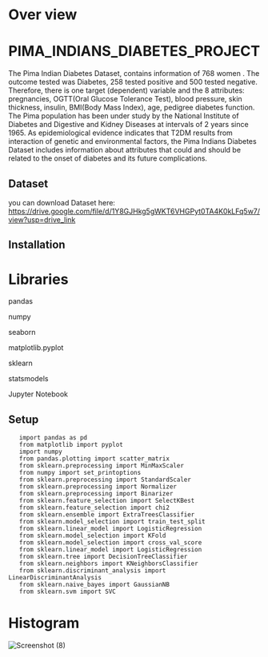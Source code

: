 # Over view
# PIMA_INDIANS_DIABETES_PROJECT

The Pima Indian Diabetes Dataset, contains information of 768 women . The outcome tested was Diabetes, 258 tested positive and 500 tested negative. Therefore, there is one target (dependent) variable and the 8 attributes: pregnancies, OGTT(Oral Glucose Tolerance Test), blood pressure, skin thickness, insulin, BMI(Body Mass Index), age, pedigree diabetes function. The Pima population has been under study by the National Institute of Diabetes and Digestive and Kidney Diseases at intervals of 2 years since 1965. As epidemiological evidence indicates that T2DM results from interaction of genetic and environmental factors, the Pima Indians Diabetes Dataset includes information about attributes that could and should be related to the onset of diabetes and its future complications.

## Dataset


you can download Dataset here:
https://drive.google.com/file/d/1Y8GJHkg5gWKT6VHGPyt0TA4K0kLFq5w7/view?usp=drive_link

## Installation
# Libraries

pandas

numpy

seaborn

matplotlib.pyplot

sklearn

statsmodels

Jupyter Notebook

## Setup

       import pandas as pd
       from matplotlib import pyplot
       import numpy
       from pandas.plotting import scatter_matrix
       from sklearn.preprocessing import MinMaxScaler
       from numpy import set_printoptions
       from sklearn.preprocessing import StandardScaler
       from sklearn.preprocessing import Normalizer
       from sklearn.preprocessing import Binarizer
       from sklearn.feature_selection import SelectKBest
       from sklearn.feature_selection import chi2
       from sklearn.ensemble import ExtraTreesClassifier
       from sklearn.model_selection import train_test_split
       from sklearn.linear_model import LogisticRegression
       from sklearn.model_selection import KFold
       from sklearn.model_selection import cross_val_score
       from sklearn.linear_model import LogisticRegression
       from sklearn.tree import DecisionTreeClassifier
       from sklearn.neighbors import KNeighborsClassifier
       from sklearn.discriminant_analysis import LinearDiscriminantAnalysis
       from sklearn.naive_bayes import GaussianNB
       from sklearn.svm import SVC

# Histogram
![Screenshot (8)](https://github.com/sravani-buguru/PIMA_INDIANS_DIABETES/assets/147702072/b86dfaec-97bd-4525-9bb2-bf61ddbb3e5c)



